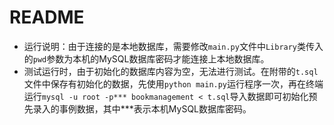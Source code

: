# README

- 运行说明：由于连接的是本地数据库，需要修改`main.py`文件中`Library`类传入的`pwd`参数为本机的MySQL数据库密码才能连接上本地数据库。
- 测试运行时，由于初始化的数据库内容为空，无法进行测试。在附带的`t.sql`文件中保存有初始化的数据，先使用`python main.py`运行程序一次，再在终端运行`mysql -u root -p*** bookmanagement < t.sql`导入数据即可初始化预先录入的事例数据，其中***表示本机MySQL数据库密码。

